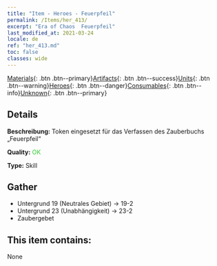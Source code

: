 ```yaml
---
title: "Item - Heroes - Feuerpfeil"
permalink: /Items/her_413/
excerpt: "Era of Chaos  Feuerpfeil"
last_modified_at: 2021-03-24
locale: de
ref: "her_413.md"
toc: false
classes: wide
---
```

 [Materials](/de/Items/){: .btn .btn--primary}[Artifacts](/de/Items/Artifacts/){: .btn .btn--success}[Units](/de/Items/Units/){: .btn .btn--warning}[Heroes](/de/Items/Heroes/){: .btn .btn--danger}[Consumables](/de/Items/Consumables/){: .btn .btn--info}[Unknown](/de/Items/Unknown/){: .btn .btn--primary}

## Details
 **Beschreibung:** Token eingesetzt für das Verfassen des Zauberbuchs „Feuerpfeil“

 **Quality:** <span style="color: #32CD32">OK</span>

 **Type:** Skill

## Gather

*    Untergrund 19 (Neutrales Gebiet) -> 19-2 
*    Untergrund 23 (Unabhängigkeit) -> 23-2 
*    Zaubergebet 

## This item contains:

  None

